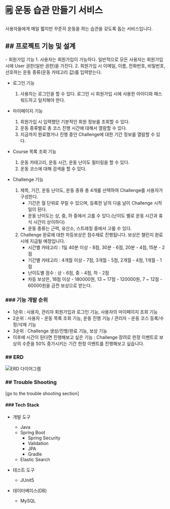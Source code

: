 <h1>🗒  운동 습관 만들기 서비스</h1>
  사용자들에게 매일 짧지만 꾸준히 운동을 하는 습관을 갖도록 돕는 서비스입니다.


<h2>## 프로젝트 기능 및 설계</h2>
- 회원가입 기능
  1. 사용자는 회원가입이 가능하다. 일반적으로 모든 사용자는 회원가입 시에 User 권한(일반 권한)을 가진다.
  2. 회원가입 시 이메일, 이름, 전화번호, 비밀번호, 선호하는 운동 종류(운동 카테고리 값)를 입력받는다.

- 로그인 기능
  1. 사용자는 로그인을 할 수 있다. 로그인 시 회원가입 시에 사용한 아이디와 패스워드하고 일치해야 한다.

- 마이페이지 기능
  1. 회원가입 시 입력했던 기본적인 회원 정보를 조회할 수 있다.
  2. 운동 종류별로 총 코스 진행 시간에 대해서 열람할 수 있다.
  3. 지금까지 완료했거나 진행 중인 Challenge에 대한 기간 정보를 열람할 수 있다.
 

- Course 목록 조회 기능
  1. 운동 카테고리, 운동 시간, 운동 난이도 필터링을 할 수 있다.
  2. 운동 코스에 대해 검색을 할 수 있다.

  
- Challenge 기능
  1. 제목, 기간, 운동 난이도, 운동 종류 총 4개를 선택하여 Challenge를 사용자가 구성한다.
      - 기간은 월 단위로 꾸릴 수 있으며, 등록한 날의 다음 날이 Challenge 시작일이 된다.
      - 운동 난이도는 상, 중, 하 중에서 고를 수 있다.(난이도 별로 운동 시간과 휴식 시간이 상이하다)
      - 운동 종류는 근력, 유산소, 스트레칭 중에서 고를 수 있다.
  2. Challenge 완료에 대한 차등보상은 점수제로 진행됩니다. 보상은 챌린지 완료 시에 지급될 예정입니다.
      - 시간별 카테고리 : 1일 40분 이상 - 8점, 30분 - 6점, 20분 - 4점, 15분 - 2점
      - 기간별 카테고리 : 4개월 이상 - 7점, 3개월 - 5점, 2개월 - 4점, 1개월 - 1점
      - 난이도별 점수 : 상 - 6점, 중 - 4점, 하 - 2점
      - 차등 보상은, 18점 이상 - 180000원, 13 ~ 17점 - 120000원, 7 ~ 12점 - 60000원을 금전 보상으로 받는다.


<h3>### 기능 개발 순위 </h3>


  
  - 1순위 : 사용자, 관리자 회원가입과 로그인 기능, 사용자의 마이페이지 조회 기능
  - 2순위 : 사용자 - 운동 목록 조회 기능, 운동 진행 기능 / 관리자 - 운동 코스 등록/수정/삭제 기능
  - 3순위 : Challenge 생성/진행/완료 기능, 보상 기능
  - 이후에 시간이 된다면 진행해보고 싶은 기능 : Challenge 장려로 한정 이벤트로 보상의 수준을 50% 증가시키는 기간 한정 이벤트를 진행해보고 싶습니다.

<h3>## ERD </h3>

![ERD 다이어그램](images/erd_diagram.png)



<h3>## Trouble Shooting</h3>
[go to the trouble shooting section]

<h4>### Tech Stack</h4>


- 개발 도구
  - Java
  - Spring Boot
    - Spring Security
    - Validation
    - JPA
    - Gradle
  - Elastic Search
  

- 테스트 도구
  - JUnit5

- 데이터베이스(DB)
  - MySQL


